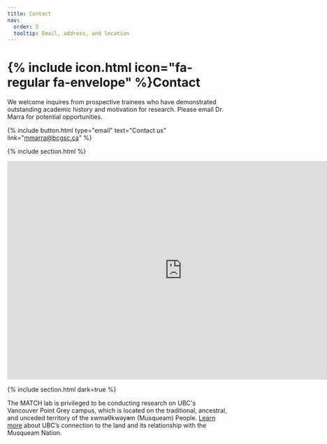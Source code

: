 ```yaml
---
title: Contact
nav:
  order: 5
  tooltip: Email, address, and location
---
```


# {% include icon.html icon="fa-regular fa-envelope" %}Contact

We welcome inquires from prospective trainees who have demonstrated outstanding academic history and motivation for research. Please email Dr. Marra for potential opportunities.

{%
  include button.html
  type="email"
  text="Contact us"
  link="mmarra@bcgsc.ca"
%}

{% include section.html %}

<iframe width="800" height="500" style="border:0" loading="lazy" allowfullscreen src="https://www.google.com/maps/embed/v1/place?q=place_id:ChIJB9OkHrZyhlQRSq6_OoUSIGw&key=AIzaSyCoJbwqiyF-pC9fwFDnVVgRiBI7xsRUxs8"></iframe>

{% include section.html dark=true %}

The MATCH lab is privileged to be conducting research on UBC's Vancouver Point Grey campus, which is located on the traditional, ancestral, and unceded territory of the xwməθkwəy̓əm (Musqueam) People. [Learn more](http://aboriginal.ubc.ca/community-youth/musqueam-and-ubc/) about UBC’s connection to the land and its relationship with the Musqueam Nation.